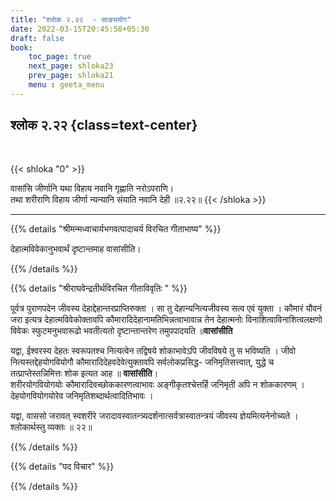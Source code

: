 ```yaml
---
title: "श्लोक २.२२  - साङ्ययोग"
date: 2022-03-15T20:45:58+05:30
draft: false
book:
    toc_page: true
    next_page: shloka23
    prev_page: shloka21
    menu : geeta_menu
---
```




## श्लोक २.२२ {class=text-center}

<br/>

{{< shloka  "0"  >}}

वासांसि जीर्णानि यथा विहाय नवानि गृह्णाति नरोऽपराणि।  
तथा शरीराणि विहाय जीर्णा  न्यन्यानि संयाति नवानि देही  ॥२.२२॥
{{< /shloka >}}

---


{{% details "श्रीमन्मध्वाचार्यभगवत्पादाचर्य विरचित  गीताभाष्य" %}}

देहात्मविवेकानुभवार्थं दृष्टान्तमाह वासांसीति।

{{% /details %}}



{{% details "श्रीराघवेन्द्रतीर्थविरचित गीताविवृतिः " %}}

पूर्वत्र पुराणपदेन जीवस्य देहाद्देहान्तरप्राप्तिरुक्ता । सा तु
देहान्यनित्यजीवस्य सत्व एवं युक्ता । कौमारं यौवनं जरा इत्यत्र
देहात्मविवेकोक्तावपि कौमारादिदेहानामतिभिन्नत्वाभावान्न तेन देहात्मनोः  विनाशित्वाविनाशित्वलक्षणो विवेकः स्फुटमनुभवारूढो भवतीत्यतो दृष्टान्तान्तरेण तमुपपादयति ॥**वासांसीति**

यद्वा, ईश्वरस्य देहतः स्वरूपतश्च नित्यत्वेन तद्विषये शोकाभावेऽपि जीवविषये तु स भविष्यति । जीवो
नित्यस्तद्देहयोगवियोगौ कौमारादिदेहवदेवेत्युक्तावपि सर्वलोकप्रसिद्ध-
जनिमृतिसत्त्वात्‌, युद्धे च तत्प्राप्तेस्तन्निमित्तः शोक इत्यत आह ॥ **वासांसीति**।  
शरीरयोगवियोगयोः कौमारादिवच्छोककारणत्वाभावः 
अङ्गीकृतश्चेत्तर्हि जनिमृती अपि न शोककारणम्‌ । देहयोगवियोगयोरेव जनिमृतिशब्दार्थत्वादितिभावः ।

यद्वा, वाससो जरावत्‌ स्वशरीरे
जरादावस्वातन्त्र्यदर्शनात्सर्वत्रास्वातन्त्रयं जीवस्य ज्ञेयमित्यनेनोच्यते । श्लोकार्थस्तु व्यक्तः ॥ २२॥

{{% /details %}}



{{% details "पद विचार" %}}


{{% /details %}}

